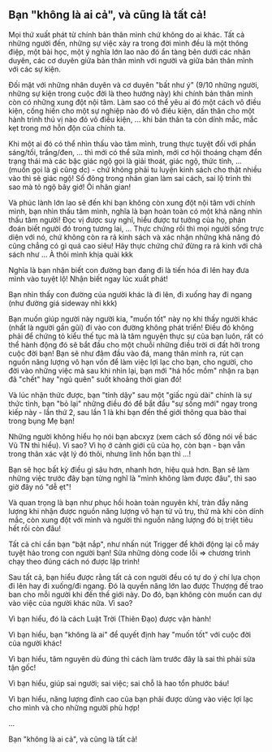 ## Bạn "không là ai cả", và cũng là tất cả!

Mọi thứ xuất phát từ chính bản thân mình chứ không do ai khác. Tất cả những người đến, những sự việc xảy ra trong đời mình đều là một thông điệp, một bài học, một ý nghĩa lớn lao nào đó ẩn tàng bên dưới các nhân duyên, các cơ duyên giữa bản thân mình với người và giữa bản thân mình với các sự kiện. 

Đối mặt với những nhân duyên và cơ duyên "bất như ý" (9/10 những người, những sự kiện trong cuộc đời là theo hướng này) khi chính bản thân mình còn có những xung đột nội tâm. Làm sao có thể yêu ai đó một cách vô điều kiện, cống hiến cho một sự nghiệp nào đó vô điều kiện, dấn thân cho một hành trình thú vị nào đó vô điều kiện, ... khi bản thân ta còn dính mắc, mắc kẹt trong mớ hỗn độn của chính ta. 

Khi một ai đó có thể nhìn thấu vào tâm mình, trung thực tuyệt đối với phần sáng/tối, trắng/đen, ... thì mới có thể sửa mình, mới cơ hội thoáng chạm đển trạng thái mà các bậc giác ngộ gọi là giải thoát, giác ngộ, thức tỉnh, ... (muốn gọi là gì cũng dc) - chứ không phải tu luyện kinh sách cho thật nhiều vào thì sẽ giác ngộ! Số đông trong nhân gian làm sai cách, sai lộ trình thì sao mà tỏ ngộ bây giớ! Ôi nhân gian!

Và phúc lành lớn lao sẽ đến khi bạn không còn xung đột nội tâm với chính mình, bạn nhìn thấu tâm mình, nghĩa là bạn hoàn toàn có một khả năng nhìn thấu tâm người! Đọc vị được suy nghĩ, hiểu được tư tưởng của họ, phán đoán biết người đó trong tương lai, ... Thực chứng rồi thì mọi người sống trực diện với nó, chứ không còn ra rả kinh sách và xác nhận những khả năng đó cũng chẳng có gì quá cao siêu! Hãy thực chứng chứ đừng ra rả kinh với chả sách như ... À thôi mình khịa quài kkk

Nghĩa là bạn nhận biết con đường bạn đang đi là tiến hóa đi lên hay đưa mình vào tuyệt lộ! Nhận biết ngay lúc xuất phát!

Bạn nhìn thấy con đường của người khác là đi lên, đi xuống hay đi ngang (như đường giá sideway nhỉ kkk)

Bạn muốn giúp người này người kia, "muốn tốt" này nọ khi thấy người khác (nhất là người gần gũi) đi vào con đường không phát triển! Điều đó không phải để chứng tỏ kiểu thế tục mà là tâm nguyện thực sự của bạn luôn, rất có thể hành động đó sẽ bắt đầu cho một chuỗi những điều trời ơi đất hỡi trong cuộc đời bạn! Bạn sẽ như đâm đầu vào đá, mang thân mình ra, rút cạn nguồn năng lượng vô hạn vốn để làm việc lợi lạc cho bạn, cho người, cho đời vào những việc mà sau khi nhìn lại, bạn mới "há hốc mồm" nhận ra bạn đã "chết" hay "ngủ quên" suốt khoảng thời gian đó!

Và lúc nhận thức được, bạn "tỉnh dậy" sau một "giấc ngủ dài" chính là sự thức tỉnh, bạn "bỏ lại" những điều đó để bắt đầu "sự sống mới" ngay trong kiếp này - lần thứ 2, sau lần 1 là khi bạn đến thế giới thông qua bào thai trong bụng Mẹ bạn!

Những người không hiểu họ nói bạn abcxyz (xem cách số đông nói về bác Vũ TN thì hiểu). Vì sao? Vì họ ở cảnh giới cũ của họ, còn bạn - bạn vẫn trong thân xác vật lý đó thôi, nhưng linh hồn bạn thì ...! 

Bạn sẽ học bất kỳ điều gì sâu hơn, nhanh hơn, hiệu quả hơn. Bạn sẽ làm những việc trước đây bạn từng nghĩ là "mình không làm được đâu", thì sao giờ đây nó "dễ ẹt"!

Và quan trọng là bạn như phục hồi hoàn toàn nguyên khí, tràn đầy năng lượng khi nhận được nguồn năng lượng vô hạn từ vũ trụ, thứ mà khi còn dính mắc, còn xung đột với mình và người thì nguồn năng lượng đó bị triệt tiêu hết rồi còn đâu!

Tất cả chỉ cần bạn "bật nắp", như nhấn nút Trigger để khởi động lại cỗ máy tuyệt hảo trong con người bạn! Sửa những dòng code lỗi => chương trình chạy theo đúng cách nó được lập trình!

Sau tất cả, bạn hiểu được rằng tất cả con người đều có tự do ý chí lựa chọn đi lên hay đi xuống/đi ngang. Đó là quyền năng lớn lao được Thượng đế trao ban cho mỗi người khi đến thế giới này. Do đó, bạn không còn muốn can dự vào việc của người khác nữa. Vì sao? 

Vì bạn hiểu, đó là cách Luật Trời (Thiên Đạo) được vận hành! 

Vì bạn hiểu, bạn "không là ai" để quyết định hay "muốn tốt" với cuộc đời của người khác!

Vì bạn hiểu, tâm nguyên dù đúng thì cách làm trước đây là sai thì phải sửa tận gốc!

Vì bạn hiểu, giúp sai người; sai việc; sai chỗ là hao tổn phước báu!

Vì bạn hiểu, năng lượng đỉnh cao của bạn phải được dùng vào việc lợi lạc cho mình và cho những người phù hợp!

...

Bạn "không là ai cả", và cũng là tất cả!